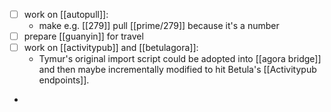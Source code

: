 - [ ] work on [[autopull]]:
  - make e.g. [[279]] pull [[prime/279]] because it's a number
- [ ] prepare [[guanyin]] for travel
- [ ] work on [[activitypub]] and [[betulagora]]:
  - Tymur's original import script could be adopted into [[agora bridge]] and then maybe incrementally modified to hit Betula's [[Activitypub endpoints]].
-
